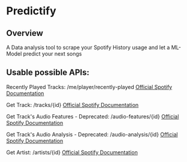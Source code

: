 # Predictify

## Overview

A Data analysis tool to scrape your Spotify History usage and let a ML-Model predict your next songs

## Usable possible APIs:

Recently Played Tracks: /me/player/recently-played [Official Spotify Documentation](https://developer.spotify.com/documentation/web-api/reference/get-recently-played)

Get Track: /tracks/{id} [Official Spotify Documentation](https://developer.spotify.com/documentation/web-api/reference/get-track)

Get Track's Audio Features - Deprecated: /audio-features/{id} [Official Spotify Documentation](https://developer.spotify.com/documentation/web-api/reference/get-audio-features)

Get Track's Audio Analysis - Deprecated: /audio-analysis/{id} [Official Spotify Documentation](https://developer.spotify.com/documentation/web-api/reference/get-audio-analysis)

Get Artist: /artists/{id} [Official Spotify Documentation](https://developer.spotify.com/documentation/web-api/reference/get-an-artist)


